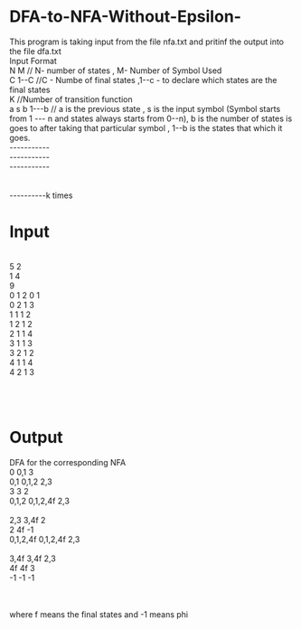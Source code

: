 # DFA-to-NFA-Without-Epsilon-

This program is taking input from the file nfa.txt and pritinf the output into the file dfa.txt <br/>
Input Format <br/>
N M // N- number of states , M- Number of Symbol Used<br/>
C 1--C //C - Numbe of final states ,1--c - to declare which states are the final states<br/>
K //Number of transition function <br/>
a s b 1---b // a is the previous state , s is the input symbol (Symbol starts from 1 --- n and states always starts from 0--n), b is the number of states is goes to after taking that particular symbol , 1--b is the states that which it goes. <br/> 
-----------<br/>
-----------<br/>
-----------<br/>
<br/>
<br/>
----------k times<br/>
# Input
<br/>
5 2<br/>
1 4<br/>
9<br/>
0 1 2 0 1<br/> 
0 2 1 3<br/>
1 1 1 2<br/>
1 2 1 2<br/>
2 1 1 4<br/>
3 1 1 3<br/>
3 2 1 2 <br/>
4 1 1 4<br/>
4 2 1 3 <br/>
<br/>
<br/>
<br/>

# Output

DFA for the corresponding NFA<br/>
0  0,1  3  <br/>
0,1  0,1,2  2,3 <br/> 
3  3  2  <br/>
0,1,2  0,1,2,4f  2,3<br/>  
2,3  3,4f  2  <br/>
2  4f  -1  <br/>
0,1,2,4f  0,1,2,4f  2,3<br/>  
3,4f  3,4f  2,3  <br/>
4f  4f  3  <br/>
-1  -1  -1  <br/>

<br/><br/> where f means the final states and -1 means phi

